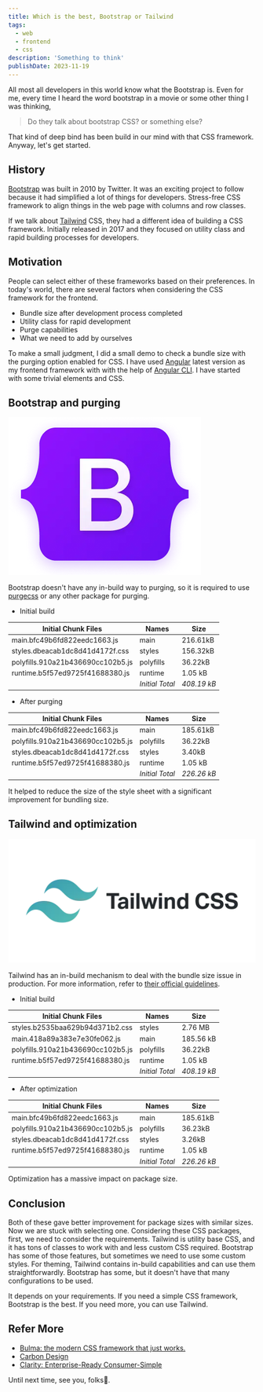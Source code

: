 ```yaml
---
title: Which is the best, Bootstrap or Tailwind
tags:
  - web
  - frontend
  - css
description: 'Something to think'
publishDate: 2023-11-19
---
```


All most all developers in this world know what the Bootstrap is. Even for me, every time I heard the word bootstrap in a movie or some other thing I was thinking,

> Do they talk about bootstrap CSS? or something else?

That kind of deep bind has been build in our mind with that CSS framework. Anyway, let's get started.

## History

[Bootstrap](https://getbootstrap.com/) was built in 2010 by Twitter. It was an exciting project to follow because it had simplified a lot of things for developers.
Stress-free CSS framework to align things in the web page with columns and row classes.

If we talk about [Tailwind](https://tailwindcss.com/) CSS, they had a different idea of building a CSS framework.
Initially released in 2017 and they focused on utility class and rapid building processes for developers.

## Motivation

People can select either of these frameworks based on their preferences. In today's world, there are several factors when considering the CSS framework for the frontend.

- Bundle size after development process completed
- Utility class for rapid development
- Purge capabilities
- What we need to add by ourselves

To make a small judgment, I did a small demo to check a bundle size with the purging option enabled for CSS.
I have used [Angular](https://angular.io/) latest version as my frontend framework with with the help of [Angular CLI](https://angular.io/cli). I have started with some trivial elements and CSS.

## Bootstrap and purging

![Bootstrap CSS logo](./image/bootstrap.webp)

Bootstrap doesn't have any in-build way to purging, so it is required to use [purgecss](https://www.npmjs.com/package/purgecss) or any other package for purging.

- Initial build

| Initial Chunk Files               | Names                  | Size               |
| --------------------------------- | ---------------------- | ------------------ |
| main.bfc49b6fd822eedc1663.js      | main                   | 216.61kB           |
| styles.dbeacab1dc8d41d4172f.css   | styles                 | 156.32kB           |
| polyfills.910a21b436690cc102b5.js | polyfills              | 36.22kB            |
| runtime.b5f57ed9725f41688380.js   | runtime                | 1.05 kB            |
|                                   | <em>Initial Total</em> | <em>408.19 kB</em> |

- After purging

| Initial Chunk Files               | Names                  | Size               |
| --------------------------------- | ---------------------- | ------------------ |
| main.bfc49b6fd822eedc1663.js      | main                   | 185.61kB           |
| polyfills.910a21b436690cc102b5.js | polyfills              | 36.22kB            |
| styles.dbeacab1dc8d41d4172f.css   | styles                 | 3.40kB             |
| runtime.b5f57ed9725f41688380.js   | runtime                | 1.05 kB            |
|                                   | <em>Initial Total</em> | <em>226.26 kB</em> |

It helped to reduce the size of the style sheet with a significant improvement for bundling size.

## Tailwind and optimization

![Tailwind CSS logo](./image/tailwindcss.webp)

Tailwind has an in-build mechanism to deal with the bundle size issue in production. For more information, refer to [their official guidelines](https://tailwindcss.com/docs/optimizing-for-production).

- Initial build

| Initial Chunk Files               | Names                  | Size               |
| --------------------------------- | ---------------------- | ------------------ |
| styles.b2535baa629b94d371b2.css   | styles                 | 2.76 MB            |
| main.418a89a383e7e30fe062.js      | main                   | 185.56 kB          |
| polyfills.910a21b436690cc102b5.js | polyfills              | 36.22kB            |
| runtime.b5f57ed9725f41688380.js   | runtime                | 1.05 kB            |
|                                   | <em>Initial Total</em> | <em>408.19 kB</em> |

- After optimization

| Initial Chunk Files               | Names                  | Size               |
| --------------------------------- | ---------------------- | ------------------ |
| main.bfc49b6fd822eedc1663.js      | main                   | 185.61kB           |
| polyfills.910a21b436690cc102b5.js | polyfills              | 36.23kB            |
| styles.dbeacab1dc8d41d4172f.css   | styles                 | 3.26kB             |
| runtime.b5f57ed9725f41688380.js   | runtime                | 1.05 kB            |
|                                   | <em>Initial Total</em> | <em>226.26 kB</em> |

Optimization has a massive impact on package size.

## Conclusion

Both of these gave better improvement for package sizes with similar sizes. Now we are stuck with selecting one. Considering these CSS packages, first, we need to consider the requirements. Tailwind is utility base CSS, and it has tons of classes to work with and less custom CSS required. Bootstrap has some of those features, but sometimes we need to use some custom styles. For theming, Tailwind contains in-build capabilities and can use them straightforwardly. Bootstrap has some, but it doesn't have that many configurations to be used.

It depends on your requirements. If you need a simple CSS framework, Bootstrap is the best. If you need more, you can use Tailwind.

## Refer More

- [Bulma: the modern CSS framework that just works. ](https://bulma.io/)
- [Carbon Design](https://www.carbondesignsystem.com/designing/get-started/)
- [Clarity: Enterprise-Ready Consumer-Simple](https://clarity.design/)

Until next time, see you, folks👏.
